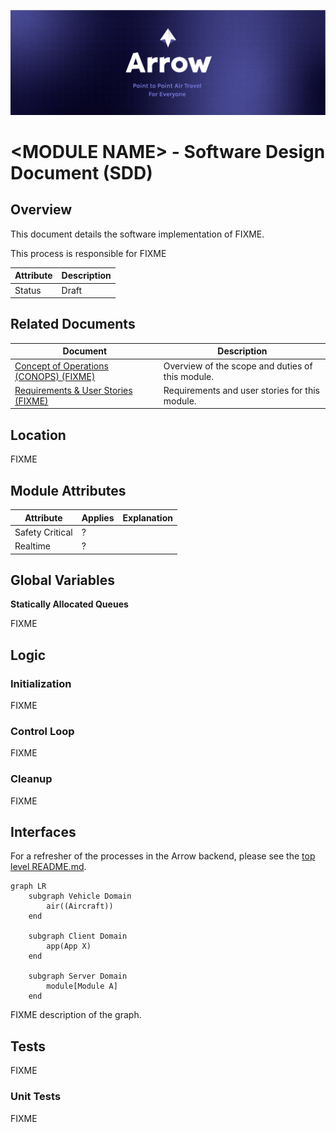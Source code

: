 ![Arrow Banner](https://github.com/Arrow-air/.github/raw/main/profile/assets/arrow_v2_twitter-banner_neu.png)

# \<MODULE NAME\> - Software Design Document (SDD)

## Overview

This document details the software implementation of FIXME.

This process is responsible for FIXME

Attribute | Description
--- | ---
Status | Draft

## Related Documents

Document | Description
--- | ---
[Concept of Operations (CONOPS) (FIXME)](./FIXME) | Overview of the scope and duties of this module.
[Requirements & User Stories (FIXME)](./FIXME) | Requirements and user stories for this module.

## Location

FIXME

## Module Attributes

Attribute | Applies | Explanation
--- | --- | ---
Safety Critical | ? | 
Realtime | ? |

## Global Variables

**Statically Allocated Queues**

FIXME

## Logic 

### Initialization

FIXME 

### Control Loop

FIXME

### Cleanup

FIXME

## Interfaces

For a refresher of the processes in the Arrow backend, please see the [top level README.md](../README.md).

```mermaid
graph LR
    subgraph Vehicle Domain
        air((Aircraft))
    end

    subgraph Client Domain
        app(App X)
    end

    subgraph Server Domain
        module[Module A]
    end
```

FIXME description of the graph.

## Tests

FIXME

### Unit Tests

FIXME
